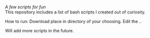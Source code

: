 *A few scripts for fun*<br />
This repository includes a list of bash scripts I created out of curiosity.

How to run: 
   Download place in directory of your choosing.
   Edit the ..

   
   Will add more scripts in the future.
